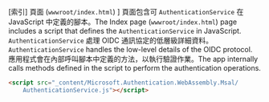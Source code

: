 <span data-ttu-id="dd921-101">[索引] 頁面 (`wwwroot/index.html`) ] 頁面包含可 `AuthenticationService` 在 JavaScript 中定義的腳本。</span><span class="sxs-lookup"><span data-stu-id="dd921-101">The Index page (`wwwroot/index.html`) page includes a script that defines the `AuthenticationService` in JavaScript.</span></span> <span data-ttu-id="dd921-102">`AuthenticationService` 處理 OIDC 通訊協定的低層級詳細資料。</span><span class="sxs-lookup"><span data-stu-id="dd921-102">`AuthenticationService` handles the low-level details of the OIDC protocol.</span></span> <span data-ttu-id="dd921-103">應用程式會在內部呼叫腳本中定義的方法，以執行驗證作業。</span><span class="sxs-lookup"><span data-stu-id="dd921-103">The app internally calls methods defined in the script to perform the authentication operations.</span></span>

```html
<script src="_content/Microsoft.Authentication.WebAssembly.Msal/
    AuthenticationService.js"></script>
```
